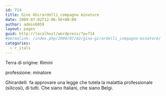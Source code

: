 ```yaml
---
id: 714
title: Gino Ghirardelli_compagno minatore
date: 2009-07-02T12:06:56+00:00
author: admin6059
layout: pages
guid: http://localhost/wordpress/?p=714
#permalink: /index.php/2009/07/02/gino-girardelli_compagno-minatore/
categories:
  - r_itals
---
```

Terra di origine: Rimini

professione: minatore

Ghirardelli  fa approvare una legge che tutela la malattia professionale (silicosi), di tutti. Che siano Italiani, che siano Belgi.